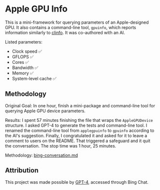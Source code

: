 # Apple GPU Info

This is a mini-framework for querying parameters of an Apple-designed GPU. It also contains a command-line tool, `gpuinfo`, which reports information similarly to [clinfo](https://github.com/Oblomov/clinfo). It was co-authored with an AI.

Listed parameters:
- Clock speed ✅
- GFLOPS ✅
- Cores ✅
- Bandwidth ✅
- Memory ✅
- System-level cache ✅

## Methodology

Original Goal: In one hour, finish a mini-package and command-line tool for querying Apple GPU device parameters.

Results: I spent 57 minutes finishing the file that wraps the `AppleGPUDevice` structure. I asked GPT-4 to generate the tests and command-line tool. I renamed the command-line tool from `applegpuinfo` to `gpuinfo` according to the AI's suggestion. Finally, I congratulated it and asked for it to leave a comment to users on the README. That triggered a safeguard and it quit the conversation. The stop time was 1 hour, 25 minutes.

Methodology: [bing-conversation.md](./bing-conversation.md)

## Attribution

This project was made possible by [GPT-4](https://openai.com/research/gpt-4), accessed through Bing Chat.
